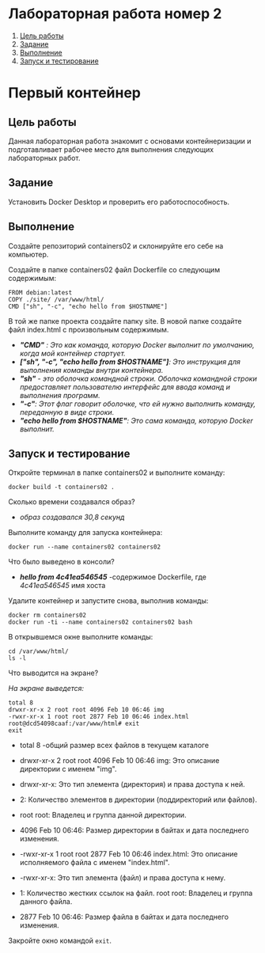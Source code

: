 # Лабораторная работа номер 2

1. [Цель работы](#Цель-работы)
2. [Задание](#задание)
3. [Выполнение](#выполнение)
4. [Запуск и тестирование](#запуск-и-тестирование)

# Первый контейнер

## Цель работы

Данная лабораторная работа знакомит с основами контейнеризации и подготавливает рабочее место для выполнения следующих лабораторных работ.

## Задание

Установить Docker Desktop и проверить его работоспособность.

## Выполнение
Создайте репозиторий containers02 и склонируйте его себе на компьютер.

Создайте в папке containers02 файл Dockerfile со следующим содержимым:
```
FROM debian:latest
COPY ./site/ /var/www/html/
CMD ["sh", "-c", "echo hello from $HOSTNAME"]
```
В той же папке проекта создайте папку site. В новой папке создайте файл index.html с произвольным содержимым.
* _**"CMD"** : Это как команда, которую Docker выполнит по умолчанию, когда мой контейнер стартует._
* _**["sh", "-c", "echo hello from $HOSTNAME"]**: Это инструкция для выполнения команды внутри контейнера._
 * _**"sh"** - это оболочка командной строки. Оболочка командной строки предоставляет пользователю интерфейс для ввода команд и выполнения программ._
 * _**"-c"**: Этот флаг говорит оболочке, что ей нужно выполнить команду, переданную в виде строки._
 * _**"echo hello from $HOSTNAME"**: Это сама команда, которую Docker выполнит._

## Запуск и тестирование
Откройте терминал в папке containers02 и выполните команду:

```docker build -t containers02 .```

Сколько времени создавался образ?
* _образ создавался 30,8 секунд_

Выполните команду для запуска контейнера:

```docker run --name containers02 containers02```

Что было выведено в консоли? 
* ___hello from 4c41ea546545___  -содержимое Dockerfile, где  _4c41ea546545_  имя хоста

Удалите контейнер и запустите снова, выполнив команды:

```
docker rm containers02
docker run -ti --name containers02 containers02 bash
```
В открывшемся окне выполните команды:

```
cd /var/www/html/
ls -l
```

Что выводится на экране?

_На экране выведется:_
```
total 8
drwxr-xr-x 2 root root 4096 Feb 10 06:46 img
-rwxr-xr-x 1 root root 2877 Feb 10 06:46 index.html
root@dcd54098caaf:/var/www/html# exit
exit
```
 * total 8 -общий размер всех файлов в текущем каталоге
 
* drwxr-xr-x 2 root root 4096 Feb 10 06:46 img: Это описание директории с именем "img".
* drwxr-xr-x: Это тип элемента (директория) и права доступа к ней.
* 2: Количество элементов в директории (поддиректорий или файлов).
* root root: Владелец и группа данной директории.
* 4096 Feb 10 06:46: Размер директории в байтах и дата последнего изменения.
* -rwxr-xr-x 1 root root 2877 Feb 10 06:46 index.html: Это описание исполняемого файла с именем "index.html".
* -rwxr-xr-x: Это тип элемента (файл) и права доступа к нему.
* 1: Количество жестких ссылок на файл.
root root: Владелец и группа данного файла.
* 2877 Feb 10 06:46: Размер файла в байтах и дата последнего изменения.

Закройте окно командой ```exit```.
